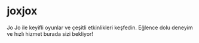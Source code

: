 # joxjox
 Jo Jo ile keyifli oyunlar ve çeşitli etkinlikleri keşfedin. Eğlence dolu deneyim ve hızlı hizmet burada sizi bekliyor!
